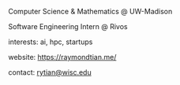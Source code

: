 Computer Science & Mathematics @ UW-Madison

Software Engineering Intern @ Rivos

interests: ai, hpc, startups

website: https://raymondtian.me/

contact: rytian@wisc.edu
